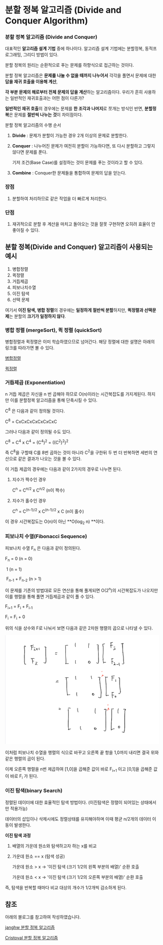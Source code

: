 # 분할 정복 알고리즘 (Divide and Conquer Algorithm)



### 분할 정복 알고리즘 (Divide and Conquer)

대표적인 **알고리즘 설계 기법** 중에 하나이다. 알고리즘 설계 기법에는 분할정복, 동적프로그래밍, 그리디 방법이 있다. <br>

분할 정복의 원리는 순환적으로 푸는 문제를 하향식으로 접근하는 것이다. <br>

분할 정복 알고리즘은 **문제를 나눌 수 없을 때까지 나누어서** 각각을 풀면서 문제에 대한 **답을 재귀 호출을 이용해 계산**, <br>

**각 부분 문제의 해로부터 전체 문제의 답을 계산**하는 알고리즘이다. 우리가 흔히 사용하는 일반적인 재귀호출과는 어떤 점이 다른가? <br>

**일반적인 재귀 호출**의 경우에는 문제를 **한 조각과 나머지**로 쪼개는 방식인 반면, **분할정복**은 문제를 **절반씩 나누는 것**이 차이점이다. <br>





분할 정복 알고리즘의 수행 순서

1. **Divide** : 문제가 분할이 가능한 경우 2개 이상의 문제로 분할한다.

2. **Conquer** : 나누어진 문제가 여전히 분할이 가능하다면, 또 다시 분할하고 그렇지 않다면 문제를 푼다.

   기저 조건(Base Case)를 설정하는 것이 문제를 푸는 것이라고 할 수 있다.  

3. **Combine** : Conquer한 문제들을 통합하여 문제의 답을 얻는다.



### 장점

1. 분할하여 처리하므로 같은 작업을 더 빠르게 처리한다.



### 단점

1. 재귀적으로 분할 후 계산을 마치고 돌아오는 것을 잘못 구현하면 오히려 효율이 안 좋아질 수 있다. 



## 분할 정복(Divide and Conquer) 알고리즘이 사용되는 예시 

1. 병합정렬
2. 퀵정렬
3. 거듭제곱
4. 피보나치수열
5. 이진 탐색
6. 선택 문제

여기서 **이진 탐색, 병합 정렬**의 경우에는 **일정하게 절반씩 분할**하지만, **퀵정렬과 선택문제**는 분할의 **크기가 일정하지 않다**. <br>



### 병합 정렬 (mergeSort), 퀵 정렬 (quickSort)

병합정렬과 퀵정렬은 이미 학습하였으므로 넘어간다. 해당 정렬에 대한 설명은 아래의 링크를 따라가면 볼 수 있다. <br>

[병합정렬](https://github.com/BreakAlgorithm/algorithm-study/blob/master/source/yeon/sort/mergeSort.md) <br>

[퀵정렬](https://github.com/BreakAlgorithm/algorithm-study/blob/master/source/yeon/sort/quickSort.md) <br>



### 거듭제곱 (Exponentiation)

n 거듭 제곱은 자신을 n 번 곱해야 하므로 O(n)이라는 시간복잡도를 가지게된다. 하지만 이를 분할정복 알고리즘을 통해 단축시킬 수 있다. <br>

C<sup>8</sup> 은 다음과 같이 정의될 것이다. <br>

C<sup>8</sup> = CxCxCxCxCxCxCxC <br>

그러나 다음과 같이 정의될 수도 있다. <br>

C<sup>8</sup> = C<sup>4</sup> x C<sup>4</sup> = (C<sup>4</sup>)<sup>2</sup> = ((C<sup>2</sup>)<sup>2</sup>)<sup>2</sup> <br>

즉 C<sup>8</sup>을 구할때 C를 8번 곱하는 것이 아니라 C<sup>2</sup>을 구한뒤 두 번 더 반복하면 세번의 연산으로 같은 결과가 나오는 것을 볼 수 있다. <br>

이 거듭 제곱의 경우에는 다음과 같이 2가지의 경우로 나누면 된다. <br>

1. 지수가 짝수인 경우 

   C<sup>n</sup> = C<sup>n/2</sup> x C<sup>n/2</sup> (n이 짝수)

2. 지수가 홀수인 경우

   C<sup>n</sup> = C<sup>(n-1)/2</sup> x C<sup>(n-1)/2</sup> x C (n이 홀수)

이 경우 시간복잡도는 O(n)이 아닌 **O(log<sub>2</sub> n) **이다. <br>



### 피보나치 수열(Fibonacci Sequence)

피보나치 수열 F<sub>n</sub> 은 다음과 같이 정의된다. <br>

F<sub>n</sub> = 0 (n = 0) <br>

​	    1 (n = 1) <br>

​	    F<sub>n-1</sub> + F<sub>n-2</sub> (n > 1) <br>

이 문제를 기존의 방법대로 모든 연산을 통해 풀게되면 O(2<sup>n</sup>)의 시간복잡도가 나오지만 이를 행렬을 통해 풀면 거듭제곱과 같이 풀 수 있다. <br>

F<sub>i+1</sub> = F<sub>i</sub> + F<sub>i-1</sub> <br>

F<sub>i</sub> = F<sub>i</sub> + 0 <br>

위의 식을 상수와 F로 나눠서 보면 다음과 같은 2차원 행렬의 곱으로 나타낼 수 있다. <br>

![fibonacci](../images/divideAndConquerFibonacci.png) <br>

이처럼 피보나치 수열을 행렬의 식으로 바꾸고 오른쪽 끝 항을 1,0까지 내리면 결국 위와 같은 행렬의 곱이 된다. <br>

이제 오른쪽 행렬을 n번 제곱하여 [1,0]을 곱해준 값이 바로 F<sub>i+1</sub> 이고 [0,1]을 곱해준 값이 바로 F<sub>i</sub> 가 된다. <br>





### 이진 탐색(binary Search)

정렬된 데이터에 대한 효율적인 탐색 방법이다. (이진탐색은 정렬이 되어있는 상태에서만 적용가능) <br>

데이터의 삽입이나 삭제시에도 정렬상태를 유지해야하며 이때 평균 n/2개의 데이터 이동이 발생한다. <br>



**이진 탐색 과정** <br>

1. 배열의 가운데 원소와 탐색하고자 하는 x를 비교

2. 가운데 원소 == x (탐색 성공)

   가운데 원소 > x → '이진 탐색 (크기 1/2의 왼쪽 부분의 배열)' 순환 호출

   가운데 원소 < x → '이진 탐색 (크기 1/2의 오른쪽 부분의 배열)' 순환 호출

즉, 탐색을 반복할 때마다 비교 대상의 개수가 1/2개씩 감소하게 된다. <br>



## 참조 

아래의 블로그를 참고하여 작성하였습니다. <br>

[janghw 분할 정복 알고리즘](https://janghw.tistory.com/entry/%EC%95%8C%EA%B3%A0%EB%A6%AC%EC%A6%98-Divide-and-Conquer-%EB%B6%84%ED%95%A0%EC%A0%95%EB%B3%B5) <br>

[Cristoval 분할 정복 알고리즘](https://data-make.tistory.com/232)<br>

